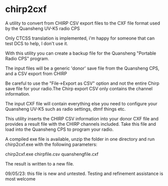 # chirp2cxf
A utility to convert from CHIRP CSV export files to the CXF file format used by the Quansheng UV-K5 radio CPS

Only CTCSS translation is implemented, i'm happy for someone that can test DCS to help, I don't use it.

With this utility you can create a backup file for the Quansheng "Portable Radio CPS" program.

The input files will be a generic 'donor' save file from the Quansheng CPS, and a CSV export from CHIRP

 Be careful to use the "File->Export as CSV" option and not the entire Chirp save file for your radio.The Chirp export CSV only contains the channel information.

The input CXF file will contain everything else you need to configure your Quansheng UV-K5 such as radio settings, dtmf things etc.

This utility inserts the CHIRP CSV information into your donor CXF file and provides a result file with the CHIRP channels included. Take this file and load into the Quansheng CPS to program your radio.

A compiled exe file is available, unzip the folder in one directory and run chirp2cxf.exe with the following parameters:

chirp2cxf.exe chirpfile.csv quanshengfile.cxf

The result is written to a new file.

09/05/23: this file is new and untested. Testing and refinement assistance is most welcome
